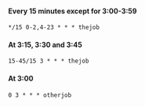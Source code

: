 #### Every 15 minutes except for 3:00-3:59
```
*/15 0-2,4-23 * * * thejob
```
#### At 3:15, 3:30 and 3:45
```
15-45/15 3 * * * thejob
```
#### At 3:00
```
0 3 * * * otherjob
```
